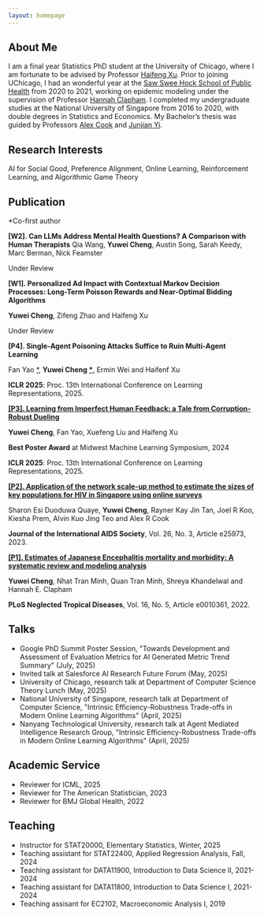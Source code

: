 ```yaml
---
layout: homepage
---
```


## About Me

I am a final year Statistics PhD student at the University of Chicago, where I am fortunate to be advised by Professor [Haifeng Xu](https://www.haifeng-xu.com/). Prior to joining UChicago, I had an wonderful year at the [Saw Swee Hock School of Public Health](https://sph.nus.edu.sg/) from 2020 to 2021, working on epidemic modeling under the supervision of Professor [Hannah Clapham](https://www.hannahclapham.com/). I completed my undergraduate studies at the National University of Singapore from 2016 to 2020, with double degrees in Statistics and Economics. My Bachelor’s thesis was guided by Professors [Alex Cook](https://sph.nus.edu.sg/faculty-directory/cook-alex-richard/) and [Junjian Yi](https://sites.google.com/view/junjianyi).

## Research Interests
AI for Social Good, Preference Alignment, Online Learning, Reinforcement Learning, and Algorithmic Game Theory

## Publication

<a name="first-author"></a>*Co-first author

**[W2]. Can LLMs Address Mental Health Questions? A Comparison with Human Therapists**
Qia Wang, **Yuwei Cheng**, Austin Song, Sarah Keedy, Marc Berman, Nick Feamster

Under Review

**[W1]. Personalized Ad Impact with Contextual Markov Decision Processes: Long-Term Poisson Rewards and Near-Optimal Bidding Algorithms**

**Yuwei Cheng**, Zifeng Zhao and Haifeng Xu

Under Review

**[P4]. Single-Agent Poisoning Attacks Suffice to Ruin Multi-Agent Learning**

Fan Yao [*](#first-author), **Yuwei Cheng [*](#first-author)**, Ermin Wei and Haifenf Xu

**ICLR 2025**: Proc. 13th International Conference on Learning Representations, 2025.

**[[P3]. Learning from Imperfect Human Feedback: a Tale from Corruption-Robust Dueling](https://arxiv.org/abs/2405.11204)**

**Yuwei Cheng**, Fan Yao, Xuefeng Liu and Haifeng Xu

**Best Poster Award** at Midwest Machine Learning Symposium, 2024

**ICLR 2025**: Proc. 13th International Conference on Learning Representations, 2025.

**[[P2]. Application of the network scale-up method to estimate the sizes of key populations for HIV in Singapore using online surveys](https://pubmed.ncbi.nlm.nih.gov/36919979/)** 

Sharon Esi Duoduwa Quaye, **Yuwei Cheng**, Rayner Kay Jin Tan, Joel R Koo, Kiesha Prem, Alvin Kuo Jing Teo and Alex R Cook

**Journal of the International AIDS Society**, Vol. 26, No. 3, Article e25973, 2023.

**[[P1]. Estimates of Japanese Encephalitis mortality and morbidity: A systematic review and modeling analysis](https://journals.plos.org/plosntds/article?id=10.1371/journal.pntd.0010361)** 

**Yuwei Cheng**, Nhat Tran Minh, Quan Tran Minh, Shreya Khandelwal and Hannah E. Clapham

**PLoS Neglected Tropical Diseases**, Vol. 16, No. 5, Article e0010361, 2022.

## Talks

- Google PhD Summit Poster Session, "Towards Development and Assessment of Evaluation Metrics for AI Generated Metric Trend Summary" (July, 2025)
- Invited talk at Salesforce AI Research Future Forum (May, 2025)
- University of Chicago, research talk at Department of Computer Science Theory Lunch (May, 2025)
- National University of Singapore, research talk at Department of Computer Science, "Intrinsic Efficiency-Robustness Trade-offs in Modern Online Learning Algorithms" (April, 2025)
- Nanyang Technological University, research talk at Agent Mediated Intelligence Research Group, "Intrinsic Efficiency-Robustness Trade-offs in Modern Online Learning Algorithms" (April, 2025)

## Academic Service
- Reviewer for ICML, 2025
- Reviewer for The American Statistician, 2023
- Reviewer for BMJ Global Health, 2022

## Teaching
- Instructor for STAT20000, Elementary Statistics, Winter, 2025
- Teaching assistant for STAT22400, Applied Regression Analysis, Fall, 2024
- Teaching assistant for DATA11900, Introduction to Data Science II, 2021-2024
- Teaching assistant for DATA11800, Introduction to Data Science I, 2021-2024
- Teaching assisant for EC2102, Macroeconomic Analysis I, 2019


